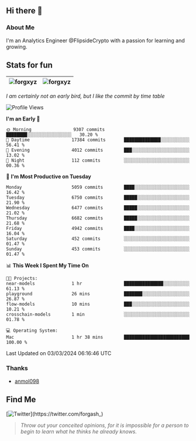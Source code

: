 ## Hi there 👋

### About Me

I'm an Analytics Engineer @FlipsideCrypto with a passion for learning and growing.
  
## Stats for fun

| <img align="center" src="https://github-readme-streak-stats.herokuapp.com/?user=forgxyz&theme=tokyonight" alt="forgxyz" /> | <img align="center" src="https://github-readme-stats.vercel.app/api?username=forgxyz&theme=tokyonight&show_icons=true" alt="forgxyz" /> |
| ------------- |------------- |

*I am certainly not an early bird, but I like the commit by time table*  

<!--START_SECTION:waka-->
![Profile Views](http://img.shields.io/badge/Profile%20Views-0-blue)

**I'm an Early 🐤** 

```text
🌞 Morning                9307 commits        ████████░░░░░░░░░░░░░░░░░   30.20 % 
🌆 Daytime                17384 commits       ██████████████░░░░░░░░░░░   56.41 % 
🌃 Evening                4012 commits        ███░░░░░░░░░░░░░░░░░░░░░░   13.02 % 
🌙 Night                  112 commits         ░░░░░░░░░░░░░░░░░░░░░░░░░   00.36 % 
```
📅 **I'm Most Productive on Tuesday** 

```text
Monday                   5059 commits        ████░░░░░░░░░░░░░░░░░░░░░   16.42 % 
Tuesday                  6750 commits        █████░░░░░░░░░░░░░░░░░░░░   21.90 % 
Wednesday                6477 commits        █████░░░░░░░░░░░░░░░░░░░░   21.02 % 
Thursday                 6682 commits        █████░░░░░░░░░░░░░░░░░░░░   21.68 % 
Friday                   4942 commits        ████░░░░░░░░░░░░░░░░░░░░░   16.04 % 
Saturday                 452 commits         ░░░░░░░░░░░░░░░░░░░░░░░░░   01.47 % 
Sunday                   453 commits         ░░░░░░░░░░░░░░░░░░░░░░░░░   01.47 % 
```


📊 **This Week I Spent My Time On** 

```text
🐱‍💻 Projects: 
near-models              1 hr                ███████████████░░░░░░░░░░   61.13 % 
playground               26 mins             ███████░░░░░░░░░░░░░░░░░░   26.87 % 
flow-models              10 mins             ███░░░░░░░░░░░░░░░░░░░░░░   10.21 % 
crosschain-models        1 min               ░░░░░░░░░░░░░░░░░░░░░░░░░   01.78 % 

💻 Operating System: 
Mac                      1 hr 38 mins        █████████████████████████   100.00 % 
```


 Last Updated on 03/03/2024 06:16:46 UTC
<!--END_SECTION:waka-->

### Thanks
 - [anmol098](https://github.com/anmol098/waka-readme-stats/)
  
## Find Me
[![Twitter](https://img.shields.io/twitter/url/https/twitter.com/forgash_.svg?style=social&label=Follow%20%40forgash_)](https://twitter.com/forgash_)


> *Throw out your conceited opinions, for it is impossible for a person to begin to learn what he thinks he already knows.* 
